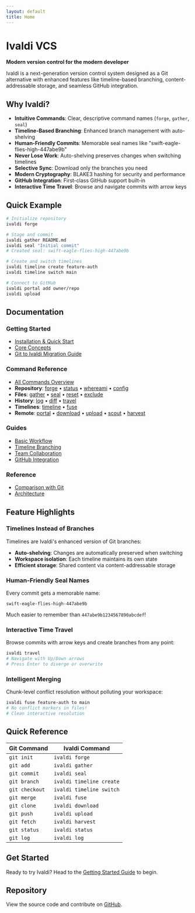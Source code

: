 ```yaml
---
layout: default
title: Home
---
```


# Ivaldi VCS

**Modern version control for the modern developer**

Ivaldi is a next-generation version control system designed as a Git alternative with enhanced features like timeline-based branching, content-addressable storage, and seamless GitHub integration.

## Why Ivaldi?

- **Intuitive Commands**: Clear, descriptive command names (`forge`, `gather`, `seal`)
- **Timeline-Based Branching**: Enhanced branch management with auto-shelving
- **Human-Friendly Commits**: Memorable seal names like "swift-eagle-flies-high-447abe9b"
- **Never Lose Work**: Auto-shelving preserves changes when switching timelines
- **Selective Sync**: Download only the branches you need
- **Modern Cryptography**: BLAKE3 hashing for security and performance
- **GitHub Integration**: First-class GitHub support built-in
- **Interactive Time Travel**: Browse and navigate commits with arrow keys

## Quick Example

```bash
# Initialize repository
ivaldi forge

# Stage and commit
ivaldi gather README.md
ivaldi seal "Initial commit"
# Created seal: swift-eagle-flies-high-447abe9b

# Create and switch timelines
ivaldi timeline create feature-auth
ivaldi timeline switch main

# Connect to GitHub
ivaldi portal add owner/repo
ivaldi upload
```

## Documentation

### Getting Started
- [Installation & Quick Start](getting-started.md)
- [Core Concepts](core-concepts.md)
- [Git to Ivaldi Migration Guide](guides/migration.md)

### Command Reference
- [All Commands Overview](commands/index.md)
- **Repository**: [forge](commands/forge.md) • [status](commands/status.md) • [whereami](commands/whereami.md) • [config](commands/config.md)
- **Files**: [gather](commands/gather.md) • [seal](commands/seal.md) • [reset](commands/reset.md) • [exclude](commands/exclude.md)
- **History**: [log](commands/log.md) • [diff](commands/diff.md) • [travel](commands/travel.md)
- **Timelines**: [timeline](commands/timeline.md) • [fuse](commands/fuse.md)
- **Remote**: [portal](commands/portal.md) • [download](commands/download.md) • [upload](commands/upload.md) • [scout](commands/scout.md) • [harvest](commands/harvest.md)

### Guides
- [Basic Workflow](guides/basic-workflow.md)
- [Timeline Branching](guides/branching.md)
- [Team Collaboration](guides/collaboration.md)
- [GitHub Integration](guides/github-integration.md)

### Reference
- [Comparison with Git](comparison.md)
- [Architecture](architecture.md)

## Feature Highlights

### Timelines Instead of Branches
Timelines are Ivaldi's enhanced version of Git branches:
- **Auto-shelving**: Changes are automatically preserved when switching
- **Workspace isolation**: Each timeline maintains its own state
- **Efficient storage**: Shared content via content-addressable storage

### Human-Friendly Seal Names
Every commit gets a memorable name:
```
swift-eagle-flies-high-447abe9b
```
Much easier to remember than `447abe9b1234567890abcdef`!

### Interactive Time Travel
Browse commits with arrow keys and create branches from any point:
```bash
ivaldi travel
# Navigate with Up/Down arrows
# Press Enter to diverge or overwrite
```

### Intelligent Merging
Chunk-level conflict resolution without polluting your workspace:
```bash
ivaldi fuse feature-auth to main
# No conflict markers in files!
# Clean interactive resolution
```

## Quick Reference

| Git Command | Ivaldi Command |
|-------------|----------------|
| `git init` | `ivaldi forge` |
| `git add` | `ivaldi gather` |
| `git commit` | `ivaldi seal` |
| `git branch` | `ivaldi timeline create` |
| `git checkout` | `ivaldi timeline switch` |
| `git merge` | `ivaldi fuse` |
| `git clone` | `ivaldi download` |
| `git push` | `ivaldi upload` |
| `git fetch` | `ivaldi harvest` |
| `git status` | `ivaldi status` |
| `git log` | `ivaldi log` |

## Get Started

Ready to try Ivaldi? Head to the [Getting Started Guide](getting-started.md) to begin.

## Repository

View the source code and contribute on [GitHub](https://github.com/javanhut/IvaldiVCS).
